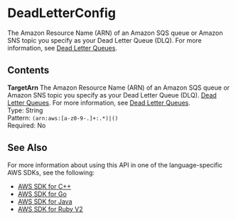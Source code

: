 # DeadLetterConfig<a name="API_DeadLetterConfig"></a>

The Amazon Resource Name \(ARN\) of an Amazon SQS queue or Amazon SNS topic you specify as your Dead Letter Queue \(DLQ\)\. For more information, see [Dead Letter Queues](dlq.md)\. 

## Contents<a name="API_DeadLetterConfig_Contents"></a>

 **TargetArn**   <a name="SSS-Type-DeadLetterConfig-TargetArn"></a>
The Amazon Resource Name \(ARN\) of an Amazon SQS queue or Amazon SNS topic you specify as your Dead Letter Queue \(DLQ\)\. [Dead Letter Queues](dlq.md)\. For more information, see [Dead Letter Queues](dlq.md)\.   
Type: String  
Pattern: `(arn:aws:[a-z0-9-.]+:.*)|()`   
Required: No

## See Also<a name="API_DeadLetterConfig_SeeAlso"></a>

For more information about using this API in one of the language\-specific AWS SDKs, see the following:
+  [AWS SDK for C\+\+](http://docs.aws.amazon.com/goto/SdkForCpp/lambda-2015-03-31/DeadLetterConfig) 
+  [AWS SDK for Go](http://docs.aws.amazon.com/goto/SdkForGoV1/lambda-2015-03-31/DeadLetterConfig) 
+  [AWS SDK for Java](http://docs.aws.amazon.com/goto/SdkForJava/lambda-2015-03-31/DeadLetterConfig) 
+  [AWS SDK for Ruby V2](http://docs.aws.amazon.com/goto/SdkForRubyV2/lambda-2015-03-31/DeadLetterConfig) 